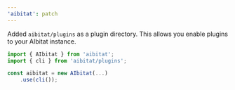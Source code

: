 ```yaml
---
'aibitat': patch
---
```


Added `aibitat/plugins` as a plugin directory. This allows you enable plugins to
your AIbitat instance.

```ts
import { AIbitat } from 'aibitat';
import { cli } from 'aibitat/plugins';

const aibitat = new AIbitat(...)
    .use(cli());
```
